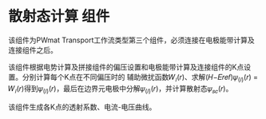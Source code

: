 # 散射态计算 组件

该组件为PWmat Transport工作流类型第三个组件，必须连接在电极能带计算及连接组件之后。

该组件根据电势计算及拼接组件的偏压设置和电极能带计算及连接组件的K点设置。分别计算每个K点在不同偏压时的
辅助微扰函数𝑊<sub>𝑙</sub>(𝑟)、求解(𝐻−𝐸𝑟𝑒𝑓)𝜓<sub>(𝑙)</sub>(𝑟) = 𝑊<sub>𝑙</sub>(𝑟)得到𝜓<sub>(𝑙)</sub>(𝑟)，最后在边界元电极中分解𝜓<sub>(𝑙)</sub>(𝑟)，并计算散射态𝜓<sub>𝑠𝑐</sub>(𝑟)。

该组件生成各K点的透射系数、电流-电压曲线。